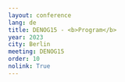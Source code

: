 ```yaml
---
layout: conference
lang: de
title: DENOG15 - <b>Program</b>
year: 2023
city: Berlin
meeting: DENOG15
order: 10
nolink: True
---
```


